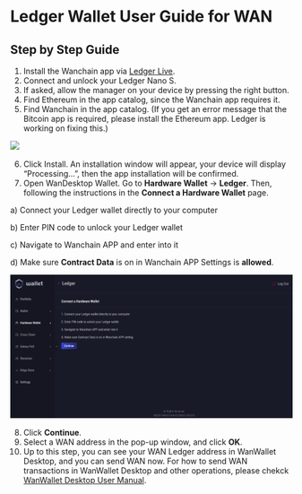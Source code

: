 # Ledger Wallet User Guide for WAN

## Step by Step Guide

1. Install the Wanchain app via [Ledger Live](http://ledger.com/live).
2. Connect and unlock your Ledger Nano S.
3. If asked, allow the manager on your device by pressing the right button.
4. Find Ethereum in the app catalog, since the Wanchain app requires it.
5. Find Wanchain in the app catalog. (If you get an error message that the Bitcoin app is required, please install the Ethereum app. Ledger is working on fixing this.)

![](media/ledger1.jpg)

6. Click Install. An installation window will appear, your device will display “Processing...”, then the app installation will be confirmed.
7. Open WanDesktop Wallet. Go to **Hardware Wallet** -> **Ledger**. Then, following the instructions in the **Connect a Hardware Wallet** page.

a) Connect your Ledger wallet directly to your computer

b) Enter PIN code to unlock your Ledger wallet

c) Navigate to Wanchain APP and enter into it

d) Make sure **Contract Data** is on in Wanchain APP Settings is **allowed**.

![](media/ledger-wallet.jpeg)

8. Click **Continue**.
9. Select a WAN address in the pop-up window, and click **OK**.
10. Up to this step, you can see your WAN Ledger address in WanWallet Desktop, and you can send WAN now. For how to send WAN transactions in WanWallet Desktop and other operations, please chekck [WanWallet Desktop User Manual](https://www.explorewanchain.org/#/wallet_and_tools/wanwallet_desktop).

